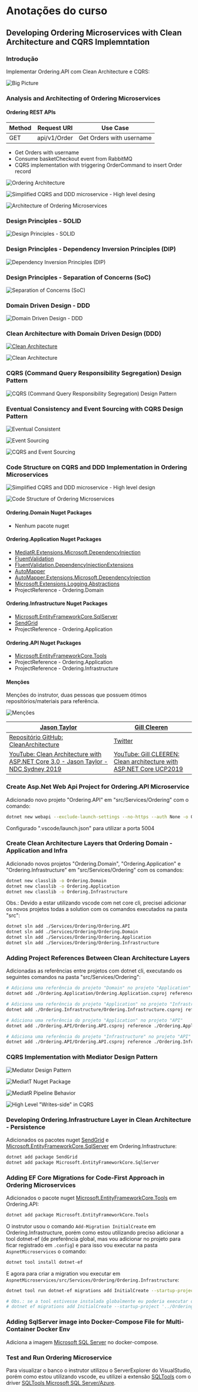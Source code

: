 # Anotações do curso

## Developing Ordering Microservices with Clean Architecture and CQRS Implemntation

### Introdução

Implementar Ordering.API com Clean Architecture e CQRS:

![Big Picture](images/big-picture.png)

### Analysis and Architecting of Ordering Microservices

#### Ordering REST APIs

| Method | Request URI  | Use Case                 |
|--------|--------------|--------------------------|
| GET    | api/v1/Order | Get Orders with username |

- Get Orders with username
- Consume basketCheckout event from RabbitMQ
- CQRS implementation with triggering OrderCommand to insert Order record

![Ordering Architecture](images/ordering-architecture.png)

![Simplified CQRS and DDD microservice - High level desing](images/simplified-cqrs-and-ddd-microservice-high-level-design.png)

![Architecture of Ordering Microservices](images/architecture-of-ordering-microservices.png)

### Design Principles - SOLID

![Design Principles - SOLID](images/design-principles-solid.png)

### Design Principles - Dependency Inversion Principles (DIP)

![Dependency Inversion Principles (DIP)](images/dependency-inversion-principles-dip.png)

### Design Principles - Separation of Concerns (SoC)

![Separation of Concerns (SoC)](images/separation-of-concerns-soc.png)

### Domain Driven Design - DDD

![Domain Driven Design - DDD](images/domain-driven-design-ddd.png)

### Clean Architecture with Domain Driven Design (DDD)

[![Clean Architecture](images/clean-architecture.png)](https://medium.com/software-alchemy/a-brief-intro-to-clean-architecture-clean-ddd-and-cqrs-23243c3f31b3)

![Clean Architecture](images/clean-architecture-2.png)

### CQRS (Command Query Responsibility Segregation) Design Pattern

![CQRS (Command Query Responsibility Segregation) Design Pattern](images/cqrs-command-query-responsibility-segregation-design-pattern.png)

### Eventual Consistency and Event Sourcing with CQRS Design Pattern

![Eventual Consistent](images/eventual-consistent.png)

![Event Sourcing](images/event-sourcing.png)

![CQRS and Event Sourcing](images/cqrs-and-event-sourcing.png)

### Code Structure on CQRS and DDD Implementation in Ordering Microservices

![Simplified CQRS and DDD microservice - High level design](images/simplified-cqrs-and-ddd-microservice-high-level-design.png)

![Code Structure of Ordering Microservices](images/code-structure-of-ordering-microservices.png)

#### Ordering.Domain Nuget Packages

- Nenhum pacote nuget

#### Ordering.Application Nuget Packages

- [MediatR.Extensions.Microsoft.DependencyInjection](https://www.nuget.org/packages/MediatR.Extensions.Microsoft.DependencyInjection/)
- [FluentValidation](https://www.nuget.org/packages/fluentvalidation)
- [FluentValidation.DependencyInjectionExtensions](https://www.nuget.org/packages/fluentvalidation.dependencyinjectionextensions/)
- [AutoMapper](https://www.nuget.org/packages/AutoMapper/)
- [AutoMapper.Extensions.Microsoft.DependencyInjection](https://www.nuget.org/packages/AutoMapper.Extensions.Microsoft.DependencyInjection/)
- [Microsoft.Extensions.Logging.Abstractions](https://www.nuget.org/packages/Microsoft.Extensions.Logging.Abstractions/)
- ProjectReference - Ordering.Domain

#### Ordering.Infrastructure Nuget Packages

- [Microsoft.EntityFrameworkCore.SqlServer](https://www.nuget.org/packages/Microsoft.EntityFrameworkCore.SqlServer/)
- [SendGrid](https://www.nuget.org/packages/sendgrid/)
- ProjectReference - Ordering.Application

#### Ordering.API Nuget Packages

- [Microsoft.EntityFrameworkCore.Tools](https://www.nuget.org/packages/Microsoft.EntityFrameworkCore.Tools)
- ProjectReference - Ordering.Application
- ProjectReference - Ordering.Infrastructure

#### Menções

Menções do instrutor, duas pessoas que possuem ótimos repositórios/materiais para referência.

![Menções](images/mencoes.png)

| [Jason Taylor](https://github.com/jasontaylordev)                                                                  | [Gill Cleeren](https://github.com/GillCleeren)                                                      |
|--------------------------------------------------------------------------------------------------------------------|-----------------------------------------------------------------------------------------------------|
| [Repositório GitHub: CleanArchitecture](https://github.com/jasontaylordev/CleanArchitecture)                       | [Twitter](https://twitter.com/gillcleeren/)                                                         |
| [YouTube: Clean Architecture with ASP.NET Core 3.0 - Jason Taylor - NDC Sydney 2019](https://youtu.be/5OtUm1BLmG0) | [YouTube: Gill CLEEREN: Clean architecture with ASP.NET Core UCP2019](https://youtu.be/BxtHt7tsX-c) |

### Create Asp.Net Web Api Project for Ordering.API Microservice

Adicionado novo projeto "Ordering.API" em "src/Services/Ordering" com o comando:

```bash
dotnet new webapi --exclude-launch-settings --no-https --auth None -o Ordering.API
```

Configurado ".vscode/launch.json" para utilizar a porta 5004

### Create Clean Architecture Layers that Ordering Domain - Application and Infra

Adicionado novos projetos "Ordering.Domain", "Ordering.Application" e "Ordering.Infrastructure" em "src/Services/Ordering" com os comandos:

```bash
dotnet new classlib -o Ordering.Domain
dotnet new classlib -o Ordering.Application
dotnet new classlib -o Ordering.Infrastructure
```

Obs.: Devido a estar utilizando vscode com net core cli, precisei adicionar os novos projetos todas a solution com os comandos executados na pasta "src":

```bash
dotnet sln add ./Services/Ordering/Ordering.API
dotnet sln add ./Services/Ordering/Ordering.Domain
dotnet sln add ./Services/Ordering/Ordering.Application
dotnet sln add ./Services/Ordering/Ordering.Infrastructure
```

### Adding Project References Between Clean Architecture Layers

Adicionadas as referências entre projetos com dotnet cli, executando os seguintes comandos na pasta "src/Services/Ordering":

```bash
# Adiciona uma referência do projeto "Domain" no projeto "Application"
dotnet add ./Ordering.Application/Ordering.Application.csproj reference ./Ordering.Domain/Ordering.Domain.csproj

# Adiciona uma referência do projeto "Application" no projeto "Infrastructure"
dotnet add ./Ordering.Infrastructure/Ordering.Infrastructure.csproj reference ./Ordering.Application/Ordering.Application.csproj

# Adiciona uma referência do projeto "Application" no projeto "API"
dotnet add ./Ordering.API/Ordering.API.csproj reference ./Ordering.Application/Ordering.Application.csproj

# Adiciona uma referência do projeto "Infrastructure" no projeto "API"
dotnet add ./Ordering.API/Ordering.API.csproj reference ./Ordering.Infrastructure/Ordering.Infrastructure.csproj
```

### CQRS Implementation with Mediator Design Pattern

![Mediator Design Pattern](images/mediator-design-pattern.png)

![MediatT Nuget Package](images/mediatr-nuget-package.png)

![MediatR Pipeline Behavior](images/mediatr-pipeline-behavior.png)

![High Level "Writes-side" in CQRS](images/high-level-writes-side-in-cqrs.png)

### Developing Ordering.Infrastructure Layer in Clean Architecture - Persistence

Adicionados os pacotes nuget [SendGrid](https://www.nuget.org/packages/sendgrid/) e [Microsoft.EntityFrameworkCore.SqlServer](https://www.nuget.org/packages/Microsoft.EntityFrameworkCore.SqlServer/) em Ordering.Infrastructure:

```bash
dotnet add package SendGrid
dotnet add package Microsoft.EntityFrameworkCore.SqlServer
```

### Adding EF Core Migrations for Code-First Approach in Ordering Microservices

Adicionados o pacote nuget [Microsoft.EntityFrameworkCore.Tools](https://www.nuget.org/packages/Microsoft.EntityFrameworkCore.Tools) em Ordering.API:

```bash
dotnet add package Microsoft.EntityFrameworkCore.Tools
```

O instrutor usou o comando  `Add-Migration InitialCreate` em Ordering.Infrastructure, porém como estou utilizando preciso adicionar a tool dotnet-ef (de preferência global, mas vou adicionar no projeto para ficar registrado em `.config`) e para isso vou executar na pasta `AspnetMicroservices` o comando:

```bash
dotnet tool install dotnet-ef
```

E agora para criar a migration vou executar em `AspnetMicroservices/src/Services/Ordering/Ordering.Infrastructure`:

```bash
dotnet tool run dotnet-ef migrations add InitialCreate --startup-project '../Ordering.API/Ordering.API.csproj'

# Obs.: se a tool estivesse instalada globalmente eu poderia executar o seguinte comando (um pouco menor)
# dotnet ef migrations add InitialCreate --startup-project '../Ordering.API/Ordering.API.csproj'
```

### Adding SqlServer image into Docker-Compose File for Multi-Container Docker Env

Adiciona a imagem [Microsoft SQL Server](https://hub.docker.com/_/microsoft-mssql-server) no docker-compose.

### Test and Run Ordering Microservice

Para visualizar o banco o instrutor utilizou o ServerExplorer do VisualStudio, porém como estou utilizando vscode, eu utilizei a extensão [SQLTools](https://marketplace.visualstudio.com/items?itemName=mtxr.sqltools) com o driver [SQLTools Microsoft SQL Server/Azure](https://marketplace.visualstudio.com/items?itemName=mtxr.sqltools-driver-mssql).
